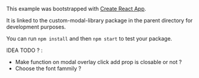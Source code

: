 This example was bootstrapped with [Create React App](https://github.com/facebook/create-react-app).

It is linked to the custom-modal-library package in the parent directory for development purposes.

You can run `npm install` and then `npm start` to test your package.




IDEA TODO ?  :

- Make function on modal overlay click add prop is closable or not ?
- Choose the font fammily ?
